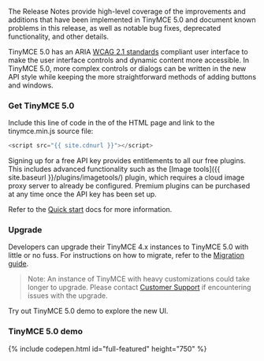 
The Release Notes provide high-level coverage of the improvements and additions that have been implemented in TinyMCE 5.0 and document known problems in this release, as well as notable bug fixes, deprecated functionality, and other details.

TinyMCE 5.0 has an ARIA [WCAG 2.1 standards](https://www.w3.org/WAI/standards-guidelines/wcag/) compliant user interface to make the user interface controls and dynamic content more accessible. In TinyMCE 5.0, more complex controls or dialogs can be written in the new API style while keeping the more straightforward methods of adding buttons and windows.

### Get TinyMCE 5.0 

Include this line of code in the <head> of the HTML page and link to the tinymce.min.js source file:

```js
<script src="{{ site.cdnurl }}"></script>
```

Signing up for a free API key provides entitlements to all our free plugins. This includes advanced functionality such as the [Image tools]({{  site.baseurl }}/plugins/imagetools/) plugin, which requires a cloud image proxy server to already be configured. Premium plugins can be purchased at any time once the API key has been set up.

Refer to the [Quick start]({{site.baseurl}}/quick-start) docs for more information.

### Upgrade

Developers can upgrade their TinyMCE 4.x instances to TinyMCE 5.0 with little or no fuss. For instructions on how to migrate, refer to the [Migration guide]({{site.baseurl}}/migration-from-4x/).

> Note:  An instance of TinyMCE with heavy customizations could take longer to upgrade. Please contact [Customer Support](https://support.tiny.cloud) if encountering issues with the upgrade.

Try out TinyMCE 5.0 demo to explore the new UI.

### TinyMCE 5.0 demo

{% include codepen.html id="full-featured" height="750" %}

